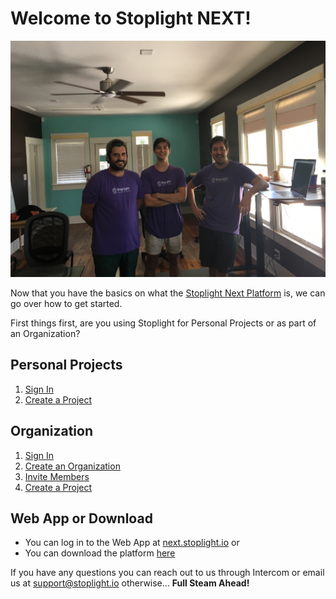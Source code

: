 # Welcome to Stoplight NEXT! 

![](../../assets/images/stoplight-crew.jpg)

Now that you have the basics on what the [Stoplight Next Platform](../what-is-stoplight.md) is, we can go over how to get started. 

First things first, are you using Stoplight for Personal Projects or as part of an Organization?

## Personal Projects 
1. [Sign In](./sign-in.md)
2. [Create a Project](./create-project.md) 

## Organization 
1. [Sign In](./sign-in.md)
2. [Create an Organization](./create-org.md) 
3. [Invite Members](./managing-people.md) 
4. [Create a Project](./create-project.md) 

## Web App or Download 
* You can log in to the Web App at [next.stoplight.io](http://next.stoplight.io) or 
* You can download the platform [here](https://github.com/stoplightio/desktop/releases/latest) 

If you have any questions you can reach out to us through Intercom or email us at [support@stoplight.io](support@stoplight.io) otherwise... **Full Steam Ahead!**
